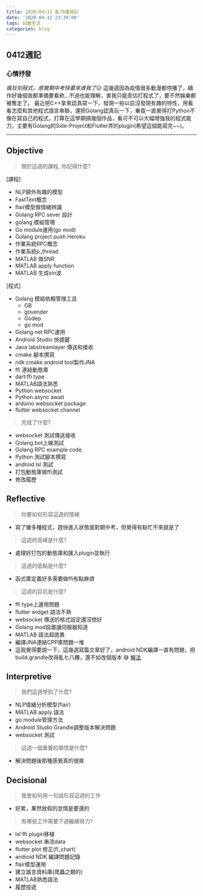 ```yaml
---
title: 2020/04/12 亂78遭週記
date: '2020-04-12 23:30:00'
tags: 記錄生活
categories: blog
---
```

## **0412週記**

### 心情抒發
*瘋狂刻程式，感覺期中考快要來虐我了*😥
這幾週因為疫情很多動漫都停播了，續作好幾個我都準備要看欸...不過也能理解，害我只能乖估打程式了，要不然娛樂都被奪走了。
最近把C++拿來認真寫一下，發現一些以前沒發現有趣的特性，用看看怎麼和其他程式語言串聯，還把Golang認真玩一下，畢竟一直覺得打Python不像在寫自己的程式，打算在這學期搞幾個作品，看可不可以大幅增強我的程式能力，主要有Golang的Side-Project和Flutter弄的plugin(希望這個能寫完~~)。

---
<!-- more -->
## **Objective**

> 關於這週的課程, 你記得什麼?

[課程]
- NLP額外有趣的模型
- FastText概念
- flair模型做情緒辨識
- Golang RPC sever 設計
- golang 模組管理
- Go module運用(go mod)
- Golang project push Heroku
- 作業系統RPC概念
- 作業系統p_thread
- MATLAB 做SNR
- MATLAB apply function
- MATLAB 生成sin波

[程式]
- Golang 模組依賴管理工具
    - GB
    - govender
    - Godep
    - go mod
- Golang net RPC運用
- Android Studio 快捷鍵
- Java labstreamlayer 傳送和接收
- cmake 腳本撰寫
- ndk cmake android tool製作JNA
- ffi 連結動態庫
- dart:ffi type
- MATLAB語法熟悉
- Python websocket
- Python async await
- arduino websocket package
- flutter websocket channel

> 完成了什麼?

- websocket 測試傳送接收
- Golang bot上線測試
- Golang RPC example code
- Python 測試腳本撰寫
- android lsl 測試
- 打包動態庫做ffi測試
- 修改履歷


## **Reflective**

> 你要如何形容這週的情緒

* 寫了蠻多種程式，趕快進入狀態面對期中考，但覺得有點忙不來就是了

> 這週的高峰是什麼?

* 處理好打包的動態庫和匯入plugin並執行

> 這週的低點是什麼?

* 函式庫定義好多需要做ffi有點麻煩

> 這週的巨坑是什麼?

* ffi type上運用問題
* flutter widget 語法不熟
* websocket 傳送的格式設定還沒想好
* Golang mod設置讓伺服器知道
* MATLAB 語法超詭異
* 編譯JNA連結CPP庫問題一堆
* 這我覺得要說一下，這幾週寫篇文章好了，android NDK編譯一直有問題，把build.grandle改得亂七八糟，還不如改個版本 😅
[解法](https://blog.csdn.net/qq_36818970/article/details/88797526)

## **Interpretive**

> 我們這週學到了什麼?

- NLP情緒分析模型(flair)
- MATLAB apply 語法
- go module管理方法
- Android Studio Grandle調整版本解決問題
- websocket 測試

> 這週一個重要的領悟是什麼?

* 解決問題後那種感覺真的很爽

## **Decisional**

> 我會如何用一句話形容這週的工作

* 好累，果然放假的怠惰是要還的

> 有哪些工作需要下週繼續努力?

- lsl ffi plugin移植
- websocket 串流data
- flutter plot 修正(fl_chart)
- android NDK 編譯問題記錄
- flair模型運用
- 建立謠言資料庫(爬蟲之類的)
- MATLAB熟悉語法
- 履歷投遞

